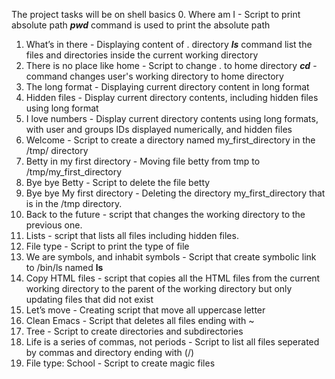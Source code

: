 The project tasks will be on shell basics
0. Where am I - Script to print absolute path
	***pwd*** command is used to print the absolute path
1. What’s in there - Displaying content of . directory
	***ls*** command list the files and directories inside the current working directory
2. There is no place like home - Script to change . to home directory
	***cd*** - command changes user's working directory to home directory
3. The long format - Displaying current directory content in long format
4. Hidden files - Display current directory contents, including hidden files using long format
5. I love numbers - Display current directory contents using long formats, with user and groups IDs displayed numerically, and hidden files
6. Welcome - Script to create a directory named my_first_directory in the /tmp/ directory
7. Betty in my first directory - Moving file betty from tmp to /tmp/my_first_directory
8. Bye bye Betty - Script to delete the file betty
9. Bye bye My first directory - Deleting the directory my_first_directory that is in the /tmp directory.
10. Back to the future - script that changes the working directory to the previous one.
11. Lists - script that lists all files including hidden files.
12. File type - Script to print the type of file
13. We are symbols, and inhabit symbols - Script that create symbolic link to /bin/ls named __ls__
14. Copy HTML files - script that copies all the HTML files from the current working directory to the parent of the working directory but only updating files that did not exist
15. Let’s move - Creating script that move all uppercase letter
16. Clean Emacs - Script that deletes all files ending with ~
17. Tree - Script to create directories and subdirectories
18. Life is a series of commas, not periods - Script to list all files seperated by commas and directory ending with (/)
19. File type: School - Script to create magic files
